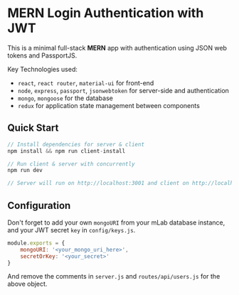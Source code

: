 # MERN Login Authentication with JWT

This is a minimal full-stack **MERN** app with authentication using JSON web tokens and PassportJS. 

Key Technologies used:
- `react`, `react router`, `material-ui` for front-end
- `node`, `express`, `passport`, `jsonwebtoken` for server-side and authentication
- `mongo`, `mongoose` for the database
- `redux` for application state management between components

## Quick Start
```javascript
// Install dependencies for server & client
npm install && npm run client-install

// Run client & server with concurrently
npm run dev

// Server will run on http://localhost:3001 and client on http://localhost:3000
```

## Configuration
Don't forget to add your own `mongoURI` from your mLab database instance, and your JWT secret `key` in `config/keys.js`.
```javascript
module.exports = {
    mongoURI: '<your_mongo_uri_here>',
    secretOrKey: '<your_secret>'
}
```

And remove the comments in `server.js` and `routes/api/users.js` for the above object.
